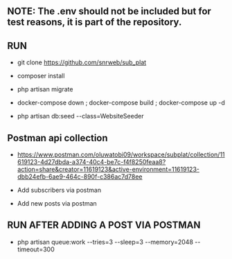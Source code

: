 ## NOTE: The .env should not be included but for test reasons, it is part of the repository.

## RUN
- git clone https://github.com/snrweb/sub_plat
- composer install
- php artisan migrate


- docker-compose down ; docker-compose build ; docker-compose up -d
- php artisan db:seed --class=WebsiteSeeder


## Postman api collection
- https://www.postman.com/oluwatobi09/workspace/subplat/collection/11619123-4d27dbda-a374-40c4-be7c-f4f8250feaa8?action=share&creator=11619123&active-environment=11619123-dbb24efb-6ae9-464c-890f-c386ac7d78ee

- Add subscribers via postman
- Add new posts via postman

## RUN AFTER ADDING A POST VIA POSTMAN
- php artisan queue:work --tries=3 --sleep=3 --memory=2048 --timeout=300